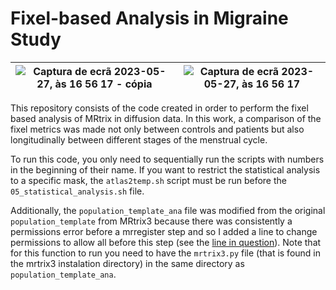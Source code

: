 # Fixel-based Analysis in Migraine Study

![Captura de ecrã 2023-05-27, às 16 56 17 - cópia](https://github.com/anamatoso/fixel-based-analysis/assets/78906907/e2be6b34-366d-45ec-8d24-9998e7001266)|  ![Captura de ecrã 2023-05-27, às 16 56 17](https://github.com/anamatoso/fixel-based-analysis/assets/78906907/698625ca-3a6c-4a9a-9cf8-52718a886862)
:-------------------------:|:-------------------------:

This repository consists of the code created in order to perform the fixel based analysis of MRtrix in diffusion data. In this work, a comparison of the fixel metrics was made not only between controls and patients but also longitudinally between different stages of the menstrual cycle.

To run this code, you only need to sequentially run the scripts with numbers in the beginning of their name. If you want to restrict the statistical analysis to a specific mask, the `atlas2temp.sh` script must be run before the `05_statistical_analysis.sh` file.

Additionally, the `population_template_ana` file was modified from the original `population_template` from MRtrix3 because there was consistently a permissions error before a mrregister step and so I added a line to change permissions to allow all before this step (see the [line in question](https://github.com/anamatoso/fixel-based-analysis/blob/0f51e81e7a31194940dbcf9d65e2bd4bf48d4026/population_template_ana#L1326)). Note that for this function to run you need to have the `mrtrix3.py` file (that is found in the mrtrix3 instalation directory) in the same directory as `population_template_ana`.


